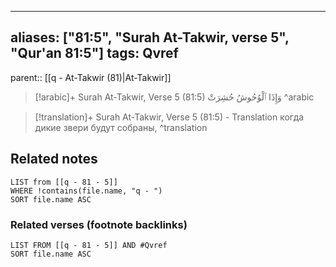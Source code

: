 
---
aliases: ["81:5", "Surah At-Takwir, verse 5", "Qur'an 81:5"]
tags: Qvref
---

parent:: [[q - At-Takwir (81)|At-Takwir]]

> [!arabic]+ Surah At-Takwir, Verse 5 (81:5)
> <span class="quran-arabic">وَإِذَا ٱلْوُحُوشُ حُشِرَتْ</span>
^arabic

> [!translation]+ Surah At-Takwir, Verse 5 (81:5) - Translation
> когда дикие звери будут собраны,
^translation



## Related notes
```dataview
LIST from [[q - 81 - 5]]
WHERE !contains(file.name, "q - ")
SORT file.name ASC
```

### Related verses (footnote backlinks)
```dataview
LIST FROM [[q - 81 - 5]] AND #Qvref
SORT file.name ASC
```

